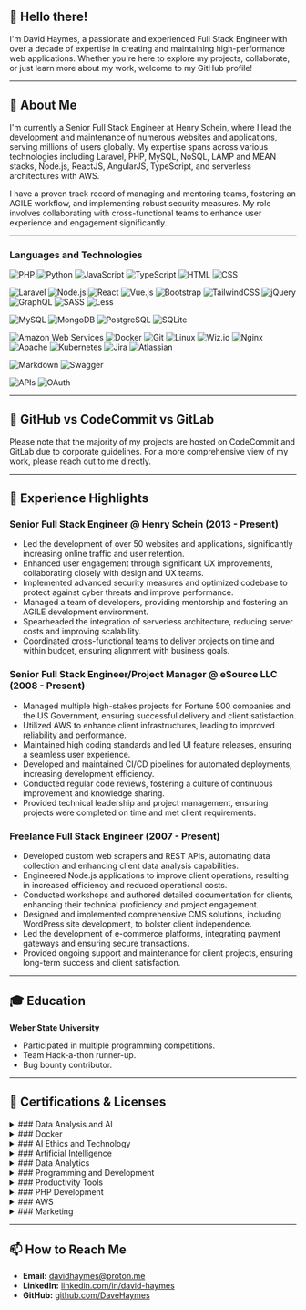 
## 👋 Hello there!

I'm David Haymes, a passionate and experienced Full Stack Engineer with over a decade of expertise in creating and maintaining high-performance web applications. Whether you're here to explore my projects, collaborate, or just learn more about my work, welcome to my GitHub profile!

---

## 🚀 About Me

I'm currently a Senior Full Stack Engineer at Henry Schein, where I lead the development and maintenance of numerous websites and applications, serving millions of users globally. My expertise spans across various technologies including Laravel, PHP, MySQL, NoSQL, LAMP and MEAN stacks, Node.js, ReactJS, AngularJS, TypeScript, and serverless architectures with AWS.

I have a proven track record of managing and mentoring teams, fostering an AGILE workflow, and implementing robust security measures. My role involves collaborating with cross-functional teams to enhance user experience and engagement significantly.

---

### Languages and Technologies

![PHP](https://img.shields.io/badge/PHP-%23777BB4.svg?style=flat&logo=php&logoColor=white)
![Python](https://img.shields.io/badge/Python-%233776AB.svg?style=flat&logo=python&logoColor=white)
![JavaScript](https://img.shields.io/badge/JavaScript-%23F7DF1E.svg?style=flat&logo=javascript&logoColor=black)
![TypeScript](https://img.shields.io/badge/TypeScript-%233178C6.svg?style=flat&logo=typescript&logoColor=white)
![HTML](https://img.shields.io/badge/HTML-%23E34F26.svg?style=flat&logo=html5&logoColor=white)
![CSS](https://img.shields.io/badge/CSS-%231572B6.svg?style=flat&logo=css3&logoColor=white)

![Laravel](https://img.shields.io/badge/Laravel-%23FF2D20.svg?style=flat&logo=laravel&logoColor=white)
![Node.js](https://img.shields.io/badge/Node.js-%23339933.svg?style=flat&logo=node.js&logoColor=white)
![React](https://img.shields.io/badge/React-%2361DAFB.svg?style=flat&logo=react&logoColor=black)
![Vue.js](https://img.shields.io/badge/Vue.js-%234FC08D.svg?style=flat&logo=vue.js&logoColor=white)
![Bootstrap](https://img.shields.io/badge/Bootstrap-%23563D7C.svg?style=flat&logo=bootstrap&logoColor=white)
![TailwindCSS](https://img.shields.io/badge/TailwindCSS-%2338B2AC.svg?style=flat&logo=tailwind-css&logoColor=white)
![jQuery](https://img.shields.io/badge/jQuery-%230769AD.svg?style=flat&logo=jquery&logoColor=white)
![GraphQL](https://img.shields.io/badge/GraphQL-%23E10098.svg?style=flat&logo=graphql&logoColor=white)
![SASS](https://img.shields.io/badge/SASS-%23CC6699.svg?style=flat&logo=sass&logoColor=white)
![Less](https://img.shields.io/badge/Less-%231D365D.svg?style=flat&logo=less&logoColor=white)

![MySQL](https://img.shields.io/badge/MySQL-%234479A1.svg?style=flat&logo=mysql&logoColor=white)
![MongoDB](https://img.shields.io/badge/MongoDB-%2347A248.svg?style=flat&logo=mongodb&logoColor=white)
![PostgreSQL](https://img.shields.io/badge/PostgreSQL-%23336791.svg?style=flat&logo=postgresql&logoColor=white)
![SQLite](https://img.shields.io/badge/SQLite-%23003B57.svg?style=flat&logo=sqlite&logoColor=white)

![Amazon Web Services](https://img.shields.io/badge/AWS-%23232F3E.svg?style=flat&logo=amazon-aws&logoColor=white)
![Docker](https://img.shields.io/badge/Docker-%232496ED.svg?style=flat&logo=docker&logoColor=white)
![Git](https://img.shields.io/badge/Git-%23F05032.svg?style=flat&logo=git&logoColor=white)
![Linux](https://img.shields.io/badge/Linux-%23FCC624.svg?style=flat&logo=linux&logoColor=black)
![Wiz.io](https://img.shields.io/badge/Wiz.io-%230072C6.svg?style=flat&logo=data:image/png;base64,iVBORw0KGgoAAAANSUhEUgAAABAAAAAQCAYAAAAf8/9hAAAACXBIWXMAAAsTAAALEwEAmpwYAAAAZ0lEQVR42mNgGAWDEv6ngEDfgWg0EEcFUbwH4HxDCJsgArA9GWESD/EgFqIw6Aw0IYQKwTxJgXQPiPoGQ/jfwFpJcRkA6Q8i/IZLwGEEihCg9xAnYz8B1ih9mUeAoRQvg9nAaBEHj6jAeArH6jszIKADlKBnBXEViwAAAAASUVORK5CYII=)
![Nginx](https://img.shields.io/badge/Nginx-%23009639.svg?style=flat&logo=nginx&logoColor=white)
![Apache](https://img.shields.io/badge/Apache-%23D22128.svg?style=flat&logo=apache&logoColor=white)
![Kubernetes](https://img.shields.io/badge/Kubernetes-%23326CE5.svg?style=flat&logo=kubernetes&logoColor=white)
![Jira](https://img.shields.io/badge/Jira-%230A74DA.svg?style=flat&logo=jira&logoColor=white)
![Atlassian](https://img.shields.io/badge/Atlassian-%230052CC.svg?style=flat&logo=atlassian&logoColor=white)

![Markdown](https://img.shields.io/badge/Markdown-%23000000.svg?style=flat&logo=markdown&logoColor=white)
![Swagger](https://img.shields.io/badge/Swagger-%2385EA2D.svg?style=flat&logo=swagger&logoColor=black)

![APIs](https://img.shields.io/badge/APIs-%23000000.svg?style=flat&logo=api&logoColor=white)
![OAuth](https://img.shields.io/badge/OAuth-%23000000.svg?style=flat&logo=oauth&logoColor=white)


---

## 📂 GitHub vs CodeCommit vs GitLab

Please note that the majority of my projects are hosted on CodeCommit and GitLab due to corporate guidelines. For a more comprehensive view of my work, please reach out to me directly.

---

## 🌟 Experience Highlights

### Senior Full Stack Engineer @ Henry Schein (2013 - Present)
- Led the development of over 50 websites and applications, significantly increasing online traffic and user retention.
- Enhanced user engagement through significant UX improvements, collaborating closely with design and UX teams.
- Implemented advanced security measures and optimized codebase to protect against cyber threats and improve performance.
- Managed a team of developers, providing mentorship and fostering an AGILE development environment.
- Spearheaded the integration of serverless architecture, reducing server costs and improving scalability.
- Coordinated cross-functional teams to deliver projects on time and within budget, ensuring alignment with business goals.

### Senior Full Stack Engineer/Project Manager @ eSource LLC (2008 - Present)
- Managed multiple high-stakes projects for Fortune 500 companies and the US Government, ensuring successful delivery and client satisfaction.
- Utilized AWS to enhance client infrastructures, leading to improved reliability and performance.
- Maintained high coding standards and led UI feature releases, ensuring a seamless user experience.
- Developed and maintained CI/CD pipelines for automated deployments, increasing development efficiency.
- Conducted regular code reviews, fostering a culture of continuous improvement and knowledge sharing.
- Provided technical leadership and project management, ensuring projects were completed on time and met client requirements.

### Freelance Full Stack Engineer (2007 - Present)
- Developed custom web scrapers and REST APIs, automating data collection and enhancing client data analysis capabilities.
- Engineered Node.js applications to improve client operations, resulting in increased efficiency and reduced operational costs.
- Conducted workshops and authored detailed documentation for clients, enhancing their technical proficiency and project engagement.
- Designed and implemented comprehensive CMS solutions, including WordPress site development, to bolster client independence.
- Led the development of e-commerce platforms, integrating payment gateways and ensuring secure transactions.
- Provided ongoing support and maintenance for client projects, ensuring long-term success and client satisfaction.


---

## 🎓 Education

**Weber State University**
- Participated in multiple programming competitions.
- Team Hack-a-thon runner-up.
- Bug bounty contributor.

---

## 🏅 Certifications & Licenses

<details>
  <summary>### Data Analysis and AI</summary>

  - **Career Essentials in Data Analysis by Microsoft and LinkedIn**  
    *Microsoft, Issued June 2024*  
    **Skills:** Data Analysis, Data Analytics, Data Visualization  
    [Show Credential](#)

  - **Career Essentials in Generative AI by Microsoft and LinkedIn**  
    *Microsoft, Issued June 2024*  
    **Skills:** Computer Ethics, Generative AI, Artificial Intelligence (AI)  
    [Show Credential](#)
</details>

<details>
  <summary>### Docker</summary>

  - **Docker Foundations Professional Certificate**  
    *Docker, Inc, Issued June 2024*  
    **Skills:** Containerization  
    [Show Credential](#)

  - **Docker: Your First Project**  
    *LinkedIn, Issued June 2024*  
    **Skills:** Docker Products  
    [Show Credential](#)

  - **Learning Docker**  
    *LinkedIn, Issued June 2024*  
    **Skills:** Docker Products  
    [Show Credential](#)

  - **Learning Docker Compose**  
    *LinkedIn, Issued June 2024*  
    **Skills:** Docker Products  
    [Show Credential](#)

  - **Docker by LinkedIn Learning**  
    *LinkedIn, Issued March 2020*  
    [Show Credential](#)
</details>

<details>
  <summary>### AI Ethics and Technology</summary>

  - **Ethics in the Age of Generative AI**  
    *LinkedIn, Issued June 2024*  
    **Skills:** Computer Ethics, Responsible AI  
    [Show Credential](#)

  - **Generative AI: The Evolution of Thoughtful Online Search**  
    *LinkedIn, Issued June 2024*  
    **Skills:** Artificial Intelligence for Business, Search Engine Technology  
    [Show Credential](#)

  - **What Is Generative AI?**  
    *LinkedIn, Issued June 2024*  
    **Skills:** Generative AI, Artificial Intelligence (AI), Generative AI Tools  
    [Show Credential](#)
</details>

<details>
  <summary>### Artificial Intelligence</summary>

  - **Introduction to Artificial Intelligence**  
    *LinkedIn, Issued June 2024*  
    **Skills:** Artificial Intelligence for Business, Artificial Intelligence (AI)  
    [Show Credential](#)
</details>

<details>
  <summary>### Data Analytics</summary>

  - **Introduction to Career Skills in Data Analytics**  
    *LinkedIn, Issued June 2024*  
    **Skills:** Data Analytics, Tech Career Skills  
    [Show Credential](#)

  - **Learning Data Analytics Part 2: Extending and Applying Core Knowledge**  
    *LinkedIn, Issued June 2024*  
    **Skills:** Data Analytics  
    [Show Credential](#)

  - **Learning Data Analytics: 1 Foundations**  
    *LinkedIn, Issued June 2024*  
    **Skills:** Data Analytics  
    [Show Credential](#)
</details>

<details>
  <summary>### Programming and Development</summary>

  - **JavaScript Essential Training**  
    *LinkedIn, Issued June 2024*  
    **Skills:** JavaScript  
    [Show Credential](#)

  - **JavaScript Foundations Professional Certificate by Mozilla**  
    *Mozilla, Issued June 2024*  
    **Skills:** Web Development, JavaScript  
    [Show Credential](#)

  - **Learning the JavaScript Language**  
    *LinkedIn, Issued June 2024*  
    **Skills:** JavaScript  
    [Show Credential](#)

  - **Learning Git and GitHub**  
    *LinkedIn, Issued June 2024*  
    **Skills:** GitHub  
    [Show Credential](#)

  - **AWS and React: Creating Full-Stack Apps**  
    *LinkedIn, Issued October 2022*  
    **Skills:** Amazon Web Services (AWS)  
    [Show Credential](#)
</details>

<details>
  <summary>### Productivity Tools</summary>

  - **Streamlining Your Work with Microsoft Copilot**  
    *LinkedIn, Issued June 2024*  
    **Skills:** Productivity Improvement, Microsoft Copilot  
    [Show Credential](#)

  - **Learning Microsoft 365 Copilot**  
    *LinkedIn, Issued June 2024*  
    **Skills:** Microsoft Copilot, Artificial Intelligence for Business, Microsoft 365  
    [Show Credential](#)
</details>

<details>
  <summary>### PHP Development</summary>

  - **Advanced Laravel**  
    *LinkedIn, Issued September 2022*  
    **Skills:** Laravel, PHP  
    [Show Credential](#)

  - **Functional Programming with PHP**  
    *LinkedIn, Issued September 2022*  
    **Skills:** PHP  
    [Show Credential](#)
</details>

<details>
  <summary>### AWS</summary>

  - **Learning Amazon Web Services (AWS) for Developers (2020)**  
    *LinkedIn, Issued September 2022*  
    **Skills:** Amazon Web Services (AWS)  
    [Show Credential](#)
</details>

<details>
  <summary>### Marketing</summary>

  - **Eloqua Certification**  
    *Oracle, Issued November 2014*  
    [Show Credential](#)
</details>


---

## 📫 How to Reach Me

- **Email:** [davidhaymes@proton.me](mailto:davidhaymes@proton.me)
- **LinkedIn:** [linkedin.com/in/david-haymes](https://www.linkedin.com/in/david-haymes/)
- **GitHub:** [github.com/DaveHaymes](https://github.com/DaveHaymes)
